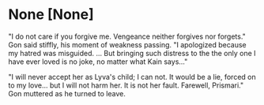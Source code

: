 # None [None]
"I do not care if you forgive me. Vengeance neither forgives nor forgets." Gon said stiffly, his moment of weakness passing. "I apologized because my hatred was misguided. ... But bringing such distress to the the only one I have ever loved is no joke, no matter what Kain says..."

"I will never accept her as Lyva's child; I can not. It would be a lie, forced on to my love... but I will not harm her. It is not her fault. Farewell, Prismari." Gon muttered as he turned to leave.
